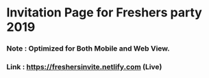 # Invitation Page for Freshers party 2019

### Note : Optimized for Both Mobile and Web View.

### Link : https://freshersinvite.netlify.com (Live)
